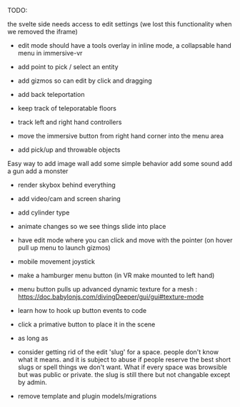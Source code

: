TODO:

the svelte side needs access to edit settings (we lost this functionality when we removed the iframe)

- edit mode should have a tools overlay in inline mode, a collapsable
  hand menu in immersive-vr
- add point to pick / select an entity
- add gizmos so can edit by click and dragging

- add back teleportation
- keep track of teleporatable floors   
- track left and right hand controllers
- move the immersive button from right hand corner into the menu area
- add pick/up and throwable objects

Easy way to add image wall
add some simple behavior
add some sound
add a gun
add a monster




 
- render skybox behind everything

- add video/cam and screen sharing 

- add cylinder type

- animate changes so we see things slide into place
- have edit mode where you can click and move with the pointer (on hover pull up menu to launch gizmos)

- mobile movement joystick


- make a hamburger menu button (in VR make mounted to left hand)
- menu button pulls up advanced dynamic texture for a mesh : https://doc.babylonjs.com/divingDeeper/gui/gui#texture-mode

- learn how to hook up button events to code
- click a primative button to place it in the scene
- as long as 




- consider getting rid of the edit 'slug' for a space.  people don't know what it means.  and it is subject to 
  abuse if people reserve the best short slugs or spell things we don't want.  What if every space was
  browsible but was public or private.  the slug is still there but not changable except by admin.

- remove template and plugin models/migrations
